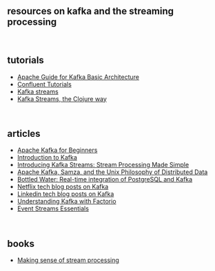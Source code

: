 ## resources on kafka and the streaming processing

<br>

## tutorials

* [Apache Guide for Kafka Basic Architecture](https://iteritory.com/beginners-guide-apache-kafka-basic-architecture-components-concepts/)
* [Confluent Tutorials](https://docs.confluent.io/current/tutorials/index.html)
* [Kafka streams](https://docs.confluent.io/current/streams/index.html)
* [Kafka Streams, the Clojure way](https://clojure-conundrums.co.uk/posts/kafka-streams-the-clojure-way/)

<br>

## articles

* [Apache Kafka for Beginners](http://blog.cloudera.com/blog/2014/09/apache-kafka-for-beginners/)
* [Introduction to Kafka](http://sysadvent.blogspot.com.br/2014/12/day-4-introduction-to-kafka.html)
* [Introducing Kafka Streams: Stream Processing Made Simple](http://www.confluent.io/blog/introducing-kafka-streams-stream-processing-made-simple)
* [Apache Kafka, Samza, and the Unix Philosophy of Distributed Data](http://www.confluent.io/blog/apache-kafka-samza-and-the-unix-philosophy-of-distributed-data)
* [Bottled Water: Real-time integration of PostgreSQL and Kafka](http://www.confluent.io/blog/bottled-water-real-time-integration-of-postgresql-and-kafka/)
* [Netflix tech blog posts on Kafka](http://techblog.netflix.com/search/label/kafka)
* [Linkedin tech blog posts on Kafka](https://engineering.linkedin.com/blog/topic/kafka)
* [Understanding Kafka with Factorio](https://hackernoon.com/understanding-kafka-with-factorio-74e8fc9bf181)
* [Event Streams Essentials](https://blog.reactioncommerce.com/event-streams-essentials/)

<br>

## books

* [Making sense of stream processing](http://www.confluent.io/making-sense-of-stream-processing-ebook)
